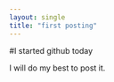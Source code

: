 ```yaml
---
layout: single
title: "first posting"
---
```


#I started github today

I will do my best to post it.
